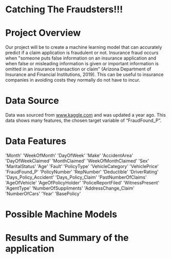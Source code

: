 # Catching The Fraudsters!!!

# Project Overview

Our project will be to create a machine learning model that can accurately predict if a claim application is fraudulent or not. Insurance fraud occurs when "someone puts false information on an insurance application and when false or misleading information is given or important information is omitted in an insurance transaction or claim" (Arizona Department of Insurance and Financial Institutions, 2019).
This can be useful to insurance companies in avoiding costs they normally do not have to incur. 

# Data Source
Data was sourced from www.kaggle.com and was updated a year ago. This data shows many features, the chosen target variable of “FraudFound_P”.

# Data Features

'Month'
'WeekOfMonth'
'DayOfWeek'
'Make'
'AccidentArea'
'DayOfWeekClaimed'
'MonthClaimed'
'WeekOfMonthClaimed'
'Sex'
'MaritalStatus'
'Age'
'Fault'
'PolicyType'
'VehicleCategory'
'VehiclePrice'
'FraudFound_P'
'PolicyNumber'
'RepNumber'
'Deductible'
'DriverRating'
'Days_Policy_Accident'
'Days_Policy_Claim'
'PastNumberOfClaims'
'AgeOfVehicle'
'AgeOfPolicyHolder'
'PoliceReportFiled'
'WitnessPresent'
'AgentType'
'NumberOfSuppliments'
'AddressChange_Claim'
'NumberOfCars'
'Year'
'BasePolicy'
  

# Possible Machine Models

# Results and Summary of the application